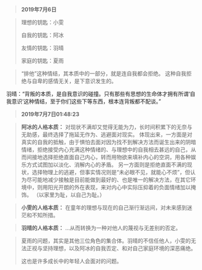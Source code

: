 > **2019年7月6日**

> 理想的钥匙：小雯
>
> 自我的钥匙：阿冰
>
> 友情的钥匙：羽晴
>
> 家庭的钥匙：夏雨

> “排他”这种情结，其本质中的一部分，就是连自我都会拒绝。
> 这种自我拒绝与自卑的感情无关，是下意识发生的。

羽晴：“背叛的本质，是自我意识的碰撞。只有那些有思想的生命体才拥有所谓‘自我意识’这种情结，至于你们这些下等东西，根本连背叛都不配谈。”



> **2019年7月7日01:48:23**

> **阿冰的人格本质：**
> 对现状不满却又觉得无能为力，长时间积累下的无奈与无助感，最终选择了拖延无作为、逃避面对现实。
> 体现出来，一方面是对真实的自我的抵触，由于惧怕去面对因为找不到解决方法而诞生出来的阴暗情绪，拒绝接受内心充满这种情绪的、与理想中的自我相去甚远的自己，从而间接地选择拒绝直面自己内心，转而用物欲来填补内心的空洞，用各种娱乐方式试图加以淡化、消解内心的矛盾。
> 另一方面则是拒绝直面不满的现状，选择物理上的逃避，但事实情况则是“未必眼不见，就能心不烦”，但认为尽可能地减少接触是目前能做到最好的、也是唯一的解决方法，在其它环境中，则用阳光开朗的外在表现，来对内心中实际压抑着的负面情绪加以掩饰。
> （以家里为耻，以自己为耻。）



> **小雯的人格本质：**
> 在童年的理想与现在的自己渐行渐远间，对未来感到迷茫和不知所措。

> **羽晴的人格本质：**
> …从而转换为一种对他人的蔑视与无差别的否定。



> 夏雨的问题，其实是其他三位角色的集合体。羽晴的不信任他人，小雯的无法正视与坚持理想，以及阿冰的自我否定、和对自己家庭环境的深恶痛绝。
>
> 这也是许多成长中的年轻人会面对的问题。